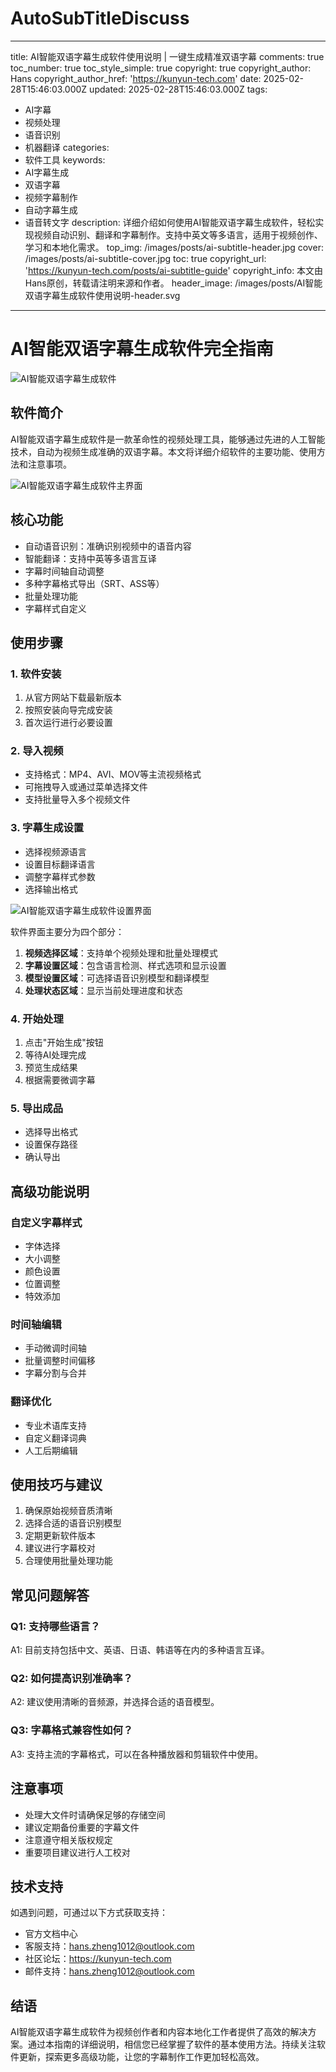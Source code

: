 # AutoSubTitleDiscuss
---
title: AI智能双语字幕生成软件使用说明 | 一键生成精准双语字幕
comments: true
toc_number: true
toc_style_simple: true
copyright: true
copyright_author: Hans
copyright_author_href: 'https://kunyun-tech.com'
date: 2025-02-28T15:46:03.000Z
updated: 2025-02-28T15:46:03.000Z
tags:
  - AI字幕
  - 视频处理
  - 语音识别
  - 机器翻译
categories:
  - 软件工具
keywords:
  - AI字幕生成
  - 双语字幕
  - 视频字幕制作
  - 自动字幕生成
  - 语音转文字
description: 详细介绍如何使用AI智能双语字幕生成软件，轻松实现视频自动识别、翻译和字幕制作。支持中英文等多语言，适用于视频创作、学习和本地化需求。
top_img: /images/posts/ai-subtitle-header.jpg
cover: /images/posts/ai-subtitle-cover.jpg
toc: true
copyright_url: 'https://kunyun-tech.com/posts/ai-subtitle-guide'
copyright_info: 本文由Hans原创，转载请注明来源和作者。
header_image: /images/posts/AI智能双语字幕生成软件使用说明-header.svg
---

# AI智能双语字幕生成软件完全指南

![AI智能双语字幕生成软件](/images/autosubtitle.jpg)

## 软件简介

AI智能双语字幕生成软件是一款革命性的视频处理工具，能够通过先进的人工智能技术，自动为视频生成准确的双语字幕。本文将详细介绍软件的主要功能、使用方法和注意事项。

![AI智能双语字幕生成软件主界面](/images/posts/ai-subtitle-main-interface.png)

## 核心功能
- 自动语音识别：准确识别视频中的语音内容
- 智能翻译：支持中英等多语言互译
- 字幕时间轴自动调整
- 多种字幕格式导出（SRT、ASS等）
- 批量处理功能
- 字幕样式自定义

## 使用步骤

### 1. 软件安装

1. 从官方网站下载最新版本
2. 按照安装向导完成安装
3. 首次运行进行必要设置

### 2. 导入视频

- 支持格式：MP4、AVI、MOV等主流视频格式
- 可拖拽导入或通过菜单选择文件
- 支持批量导入多个视频文件

### 3. 字幕生成设置

- 选择视频源语言
- 设置目标翻译语言
- 调整字幕样式参数
- 选择输出格式

![AI智能双语字幕生成软件设置界面](/images/posts/ai-subtitle-interface-settings.png)

软件界面主要分为四个部分：
1. **视频选择区域**：支持单个视频处理和批量处理模式
2. **字幕设置区域**：包含语言检测、样式选项和显示设置
3. **模型设置区域**：可选择语音识别模型和翻译模型
4. **处理状态区域**：显示当前处理进度和状态

### 4. 开始处理

1. 点击"开始生成"按钮
2. 等待AI处理完成
3. 预览生成结果
4. 根据需要微调字幕

### 5. 导出成品

- 选择导出格式
- 设置保存路径
- 确认导出

## 高级功能说明

### 自定义字幕样式

- 字体选择
- 大小调整
- 颜色设置
- 位置调整
- 特效添加

### 时间轴编辑

- 手动微调时间轴
- 批量调整时间偏移
- 字幕分割与合并

### 翻译优化

- 专业术语库支持
- 自定义翻译词典
- 人工后期编辑

## 使用技巧与建议

1. 确保原始视频音质清晰
2. 选择合适的语音识别模型
3. 定期更新软件版本
4. 建议进行字幕校对
5. 合理使用批量处理功能

## 常见问题解答

### Q1: 支持哪些语言？
A1: 目前支持包括中文、英语、日语、韩语等在内的多种语言互译。

### Q2: 如何提高识别准确率？
A2: 建议使用清晰的音频源，并选择合适的语音模型。

### Q3: 字幕格式兼容性如何？
A3: 支持主流的字幕格式，可以在各种播放器和剪辑软件中使用。

## 注意事项

- 处理大文件时请确保足够的存储空间
- 建议定期备份重要的字幕文件
- 注意遵守相关版权规定
- 重要项目建议进行人工校对

## 技术支持

如遇到问题，可通过以下方式获取支持：

- 官方文档中心
- 客服支持：hans.zheng1012@outlook.com
- 社区论坛：https://kunyun-tech.com
- 邮件支持：hans.zheng1012@outlook.com

## 结语

AI智能双语字幕生成软件为视频创作者和内容本地化工作者提供了高效的解决方案。通过本指南的详细说明，相信您已经掌握了软件的基本使用方法。持续关注软件更新，探索更多高级功能，让您的字幕制作工作更加轻松高效。

<div id="vcomments"></div>
